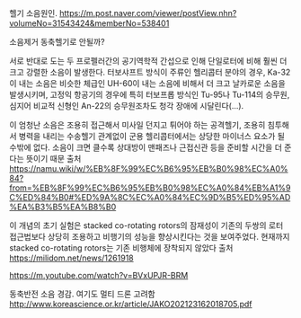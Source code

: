 헬기 소음원인. https://m.post.naver.com/viewer/postView.nhn?volumeNo=31543424&memberNo=538401


소음제거 동축헬기로 안될까?

서로 반대로 도는 두 프로펠러간의 공기역학적 간섭으로 인해 단일로터에 비해 훨씬 더 크고 강렬한 소음이 발생한다. 터보샤프트 방식이 주류인 헬리콥터 분야의 경우, Ka-32이 내는 소음은 비슷한 체급인 UH-60이 내는 소음에 비해서 더 크고 날카로운 소음을 발생시키며, 고정익 항공기의 경우에 특히 터보프롭 방식인 Tu-95나 Tu-114의 승무원, 심지어 비교적 신형인 An-22의 승무원조차도 청각 장애에 시달린다(...).

이 엄청난 소음은 조용히 접근해서 미사일 던지고 튀어야 하는 공격헬기, 조용히 침투해서 병력을 내리는 수송헬기 관계없이 군용 헬리콥터에서는 상당한 마이너스 요소가 될 수밖에 없다. 소음이 크면 클수록 상대방이 맨패즈나 근접신관 등을 준비할 시간을 더 준다는 뜻이기 때문
출처 https://namu.wiki/w/%EB%8F%99%EC%B6%95%EB%B0%98%EC%A0%84?from=%EB%8F%99%EC%B6%95%EB%B0%98%EC%A0%84%EB%A1%9C%ED%84%B0#%ED%9A%8C%EC%A0%84%EC%9D%B5%ED%95%AD%EA%B3%B5%EA%B8%B0

이 개념의 초기 실험은 stacked co-rotating rotors의 잠재성이 기존의 두쌍의 로터 접근법보다 상당히 조용하고 비행기의 성능을 향상시킨다는 것을 보여주었다. 현재까지 stacked co-rotating rotors는 기존 비행체에 장착되지 않았다
출처 https://milidom.net/news/1261918

https://m.youtube.com/watch?v=BVxUPJR-BRM



동축반전 소음 경감. 여기도 멀티 드론 고려함
http://www.koreascience.or.kr/article/JAKO202123162018705.pdf
